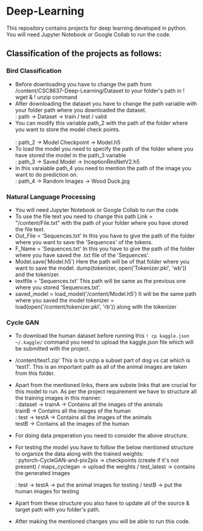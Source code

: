 # Deep-Learning
This repository contains projects for deep learning developed in python. You will need Jupyter Notebook or Google Collab to run the code. 

## Classification of the projects as follows:

### Bird Classification <br>
* Before downloading you have to change the path from /content/CSC8637-Deep-Learning/Dataset to your folder's path in ! wget & ! unzip command <br>
* After downloading the dataset you have to change the path variable with your folder path where you downloaded the dataset. <br>
    : path -> Dataset -> train / test / valid 
* You can modify this variable path_2 with the path of the folder where you want to store the model check points. <br><br>
    : path_2 -> Model Checkpoint -> Model.h5 <br>
* To load the model you need to specify the path of the folder where you have stored the model in the path_3 variable <br>
    : path_3 -> Saved Model -> InceptionResNetV2.h5 <br>
* In this varaiable path_4 you need to mention the path of the image you want to do prediction on. <br>
    : path_4 -> Random Images -> Wood Duck.jpg <br>
    
### Natural Language Processing <br>
 * You will need Jupyter Notebook or Google Collab to run the code <br>
 * To use the file text you need to change this path Link = "/content/File.txt" with the path of your folder where you have stored the file text. <br>
 * Out_File = 'Sequences.txt' In this you have to give the path of the folder where you want to save the 'Sequences' of the tokens. <br>
 * F_Name = 'Sequences.txt' In this you have to give the path of the folder where you have saved the .txt file of the 'Sequences'. <br>
 * Model.save('Model.h5') Here the path will be of that folder where you want to save the model. dump(tokenizer, open('Tokenizer.pkl', 'wb')) and the tokenizer. <br>
 * textfile = 'Sequences.txt' This path will be same as the previous one where you stored 'Sequences.txt'. <br>
 * saved_model = load_model('/content/Model.h5') It will be the same path where you saved the model tokenizer = load(open('/content/tokenizer.pkl', 'rb')) along with      the tokenizer <br>
 
 ### Cycle GAN <br>
 * To download the human dataset before running this `! cp kaggle.json ~/.kaggle/` command you need to upload the kaggle.json file which will be submitted with the         project. <br>
 * /content/test1.zip' This is to unzip a subset part of dog vs cat which is 'test1'. This is an important path as all of the animal images are taken from this folder.    <br> 
 * Apart from the mentioned links, there are subste links that are crucial for this model to run. As per the project requirement we have to structure all the training    images in this manner: <br> 
  : dataset -> trainA -> Contains all the images of the animals <br>
               trainB -> Contains all the images of the human <br>
  : test -> testA -> Contains all the images of the animals  <br>
             testB -> Contains all the images of the human <br>
 * For doing data preperation you need to consider the above structure. <br>
 * For testing the model you have to follow the below mentioned structure to organize the data along with the trained weights: <br>
    : pytorch-CycleGAN-and-pix2pix -> checkpoints (create if it's not present) / maps_cyclegan -> upload the weights / test_latest -> contains the generated images 

    : test -> testA -> put the animal images for testing / testB -> put the human images for testing <br>
 * Apart from these structure you also have to update all of the source & target path with you folder's path. <br>

 * After making the mentioned changes you will be able to run this code. <br>
 
